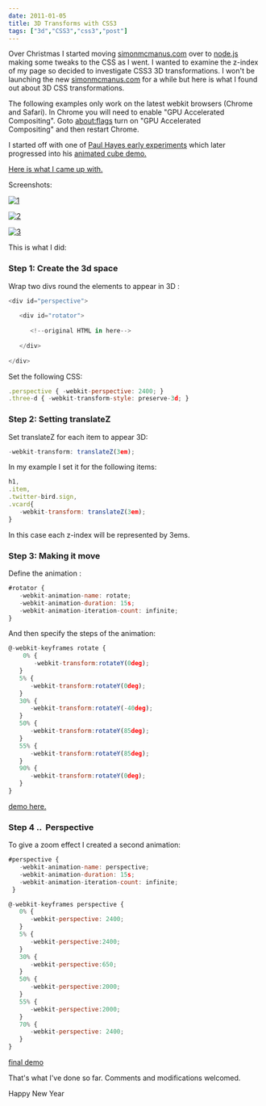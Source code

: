 ```yaml
---
date: 2011-01-05
title: 3D Transforms with CSS3
tags: ["3d","CSS3","css3","post"]
---
```

Over Christmas I started moving [simonmcmanus.com](http://simonmcmanus.com "Simon McManus homepage") over to [node.js](http://nodejs.org/) making some tweaks to the CSS as I went. I wanted to examine the z-index of my page so decided to investigate CSS3 3D transformations. I won't be launching the new [simonmcmanus.com](http://simonmcmanus.com) for a while but here is what I found out about 3D CSS transformations.  
  
The following examples only work on the latest webkit browsers (Chrome and Safari). In Chrome you will need to enable "GPU Accelerated Compositing". Goto [about:flags](flags) turn on "GPU Accelerated Compositing" and then restart Chrome.  
  
I started off with one of [Paul Hayes early experiments](http://www.paulrhayes.com/experiments/perspective/) which later progressed into his [animated cube demo.](http://www.paulrhayes.com/2009-07/animated-css3-cube-interface-using-3d-transforms/)  
  
[Here is what I came up with.](http://simonmcmanus.com/stuff/css3/rotate/standalone/index.html)  
  
Screenshots:  
  
[![](https://simonmcmanus.files.wordpress.com/2011/01/1.png?w=300 "1")](https://simonmcmanus.files.wordpress.com/2011/01/1.png)  
  
[![](https://simonmcmanus.files.wordpress.com/2011/01/2.png?w=300 "2")](https://simonmcmanus.files.wordpress.com/2011/01/2.png)  
  
[![](https://simonmcmanus.files.wordpress.com/2011/01/3.png?w=300 "3")](https://simonmcmanus.files.wordpress.com/2011/01/3.png)  
  
This is what I did:  

### Step 1: Create the 3d space

  
Wrap two divs round the elements to appear in 3D :  
```js
<div id="perspective">
  
   <div id="rotator">
  
      <!--original HTML in here-->
  
   </div>
  
</div>
```
  
Set the following CSS:  
```js
.perspective { -webkit-perspective: 2400; }
.three-d { -webkit-transform-style: preserve-3d; }
```
  

### Step 2: Setting translateZ

  
Set translateZ for each item to appear 3D:  
```js
-webkit-transform: translateZ(3em);
```
  
In my example I set it for the following items:  
```js
h1,
.item,
.twitter-bird.sign,
.vcard{
   -webkit-transform: translateZ(3em); 
}
```
  
In this case each z-index will be represented by 3ems.  

### Step 3: Making it move

  
Define the animation :  
```js
#rotator {
   -webkit-animation-name: rotate;
   -webkit-animation-duration: 15s; 
   -webkit-animation-iteration-count: infinite;
}
```
  
And then specify the steps of the animation:  
```js
@-webkit-keyframes rotate {
    0% {
       -webkit-transform:rotateY(0deg); 
   }
   5% {
      -webkit-transform:rotateY(0deg);
   }
   30% {
      -webkit-transform:rotateY(-40deg);
   }
   50% {
      -webkit-transform:rotateY(85deg);
   }
   55% {
      -webkit-transform:rotateY(85deg);
   }
   90% {
      -webkit-transform:rotateY(0deg);
   } 
}
```
  
[demo here.](http://simonmcmanus.com/stuff/css3/rotate/standalone/1.html "rotate demo")  

### Step 4 ..  Perspective

  
To give a zoom effect I created a second animation:  
```js
#perspective { 
   -webkit-animation-name: perspective;
   -webkit-animation-duration: 15s;
   -webkit-animation-iteration-count: infinite;
 }
```
  
```js
@-webkit-keyframes perspective {
   0% {
      -webkit-perspective: 2400;
   }
   5% {
      -webkit-perspective:2400;
   }
   30% {
      -webkit-perspective:650;
   }
   50% {
      -webkit-perspective:2000;
   }
   55% {
      -webkit-perspective:2000;
   }
   70% {
      -webkit-perspective: 2400;
   }  
}
```
  
[final demo](http://simonmcmanus.com/stuff/css3/rotate/standalone/index.html "final demo")  
  
That's what I've done so far. Comments and modifications welcomed.  
  
Happy New Year

        